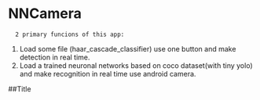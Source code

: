 # NNCamera

      2 primary funcions of this app:
1. Load some file (haar_cascade_classifier) use one button and make detection in real time.
2. Load a trained neuronal networks based on coco dataset(with tiny yolo) and make recognition in real time use android camera.

##Title
